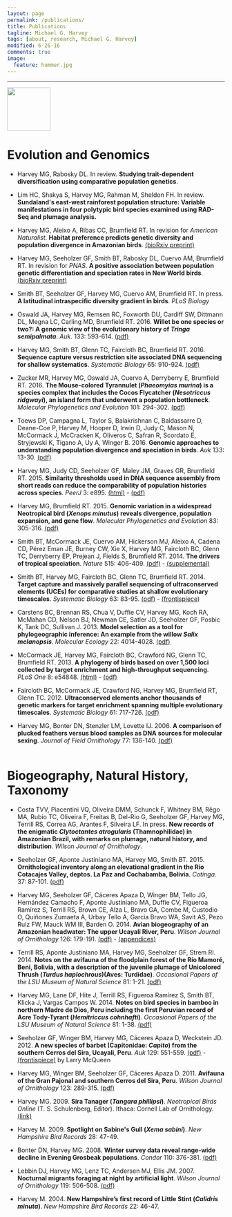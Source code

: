 ```yaml
---
layout: page
permalink: /publications/
title: Publications
tagline: Michael G. Harvey
tags: [about, research, Michael G. Harvey]
modified: 6-26-16
comments: true
image:
  feature: hummer.jpg
---
```


***

<a href="http://scholar.google.com/citations?hl=en&user=vV6SsisAAAAJ" target="_blank"><img src="http://mgharvey.github.io/images/scholar_logo_md_2011.gif" width="100" /></a>

# Evolution and Genomics

* Harvey MG, Rabosky DL. In review. **Studying trait-dependent diversification using comparative population genetics**. 

* Lim HC, Shakya S, Harvey MG, Rahman M, Sheldon FH. In review. **Sundaland's east-west rainforest population structure: Variable manifestations in four polytypic bird species examined using RAD-Seq and plumage analysis.** 

* Harvey MG, Aleixo A, Ribas CC, Brumfield RT. In revision for *American Naturalist*. **Habitat preference predicts genetic diversity and population divergence in Amazonian birds**. <a href="http://dx.doi.org/10.1101/085126" target="_blank">(bioRxiv preprint)</a>

* Harvey MG, Seeholzer GF, Smith BT, Rabosky DL, Cuervo AM, Brumfield RT. In revision for *PNAS*. **A positive association between population genetic differentiation and speciation rates in New World birds**. <a href="http://dx.doi.org/10.1101/085134" target="_blank">(bioRxiv preprint)</a>

* Smith BT, Seeholzer GF, Harvey MG, Cuervo AM, Brumfield RT. In press. **A latitudinal intraspecific diversity gradient in birds**. *PLoS Biology*

* Oswald JA, Harvey MG, Remsen RC, Foxworth DU, Cardiff SW, Dittmann DL, Megna LC, Carling MD, Brumfield RT. 2016. **Willet be one species or two?: A genomic view of the evolutionary history of *Tringa semipalmata***. *Auk*. 133: 593-614. <a href="http://mgharvey.github.io/docs/Oswaldetal2016.pdf" target="_blank">(pdf)</a>

* Harvey MG, Smith BT, Glenn TC, Faircloth BC, Brumfield RT. 2016. **Sequence capture versus restriction site associated DNA sequencing for shallow systematics**. *Systematic Biology* 65: 910-924. <a href="http://mgharvey.github.io/docs/Harveyetal2016.pdf" target="_blank">(pdf)</a>

* Zucker MR, Harvey MG, Oswald JA, Cuervo A, Derryberry E, Brumfield RT. 2016. **The Mouse-colored Tyrannulet (*Phaeomyias murina*) is a species complex that includes the Cocos Flycatcher (*Nesotriccus ridgwayi*), an island form that underwent a population bottleneck**. *Molecular Phylogenetics and Evolution* 101: 294-302. <a href="http://mgharvey.github.io/docs/Zuckeretal2016.pdf" target="_blank">(pdf)</a>

* Toews DP, Campagna L, Taylor S, Balakrishnan C, Baldassarre D, Deane-Coe P, Harvey M, Hooper D, Irwin D, Judy C, Mason N, McCormack J, McCracken K, Oliveros C, Safran R, Scordato E, Stryjewski K, Tigano A, Uy A, Winger B. 2016. **Genomic approaches to understanding population divergence and speciation in birds**. *Auk* 133: 13-30. <a href="http://mgharvey.github.io/docs/Toewsetal2016.pdf" target="_blank">(pdf)</a>

* Harvey MG, Judy CD, Seeholzer GF, Maley JM, Graves GR, Brumfield RT. 2015. **Similarity thresholds used in DNA sequence assembly from short reads can reduce the comparability of population histories across species**. *PeerJ* 3: e895. <a href="https://peerj.com/articles/895/" target="_blank">(html)</a> - <a href="https://peerj.com/articles/895.pdf" target="_blank">(pdf)</a>

* Harvey MG, Brumfield RT. 2015. **Genomic variation in a widespread Neotropical bird (*Xenops minutus*) reveals divergence, population expansion, and gene flow**. *Molecular Phylogenetics and Evolution* 83: 305-316. <a href="http://mgharvey.github.io/docs/HarveyBrumfield2014.pdf" target="_blank">(pdf)</a> 

* Smith BT, McCormack JE, Cuervo AM, Hickerson MJ, Aleixo A, Cadena CD, Pérez Eman JE, Burney CW, Xie X, Harvey MG, Faircloth BC, Glenn TC, Derryberry EP, Prejean J, Fields S, Brumfield RT. 2014. **The drivers of tropical speciation**. *Nature* 515: 406-409. <a href="http://mgharvey.github.io/docs/Smithetal2014b.pdf" target="_blank">(pdf)</a> - <a href="http://mgharvey.github.io/docs/Smithetal2014b_supplemental.pdf" target="_blank">(supplemental)</a>

* Smith BT, Harvey MG, Faircloth BC, Glenn TC, Brumfield RT. 2014. **Target capture and massively parallel sequencing of ultraconserved elements (UCEs) for comparative studies at shallow evolutionary timescales**. *Systematic Biology* 63: 83-95. <a href="http://mgharvey.github.io/docs/Smithetal2014.pdf" target="_blank">(pdf)</a> - <a href="http://mgharvey.github.io/docs/SysBio_cover.pdf" target="_blank">(frontispiece)</a>

* Carstens BC, Brennan RS, Chua V, Duffie CV, Harvey MG, Koch RA, McMahan CD, Nelson BJ, Newman CE, Satler JD, Seeholzer GF, Posbic K, Tank DC, Sullivan J. 2013. **Model selection as a tool for phylogeographic inference: An example from the willow *Salix melanopsis***. *Molecular Ecology* 22: 4014-4028. <a href="http://mgharvey.github.io/docs/Carstensetal2013.pdf" target="_blank">(pdf)</a>

* McCormack JE, Harvey MG, Faircloth BC, Crawford NG, Glenn TC, Brumfield RT. 2013. **A phylogeny of birds based on over 1,500 loci collected by target enrichment and high-throughput sequencing**. *PLoS One* 8: e54848. <a href="http://www.plosone.org/article/info%3Adoi%2F10.1371%2Fjournal.pone.0054848" target="_blank">(html)</a> - <a href="http://mgharvey.github.io/docs/McCormacketal2013.pdf" target="_blank">(pdf)</a>

* Faircloth BC, McCormack JE, Crawford NG, Harvey MG, Brumfield RT, Glenn TC. 2012. **Ultraconserved elements anchor thousands of genetic markers for target enrichment spanning multiple evolutionary timescales**. *Systematic Biology* 61: 717-726. <a href="http://mgharvey.github.io/docs/Fairclothetal2012.pdf" target="_blank">(pdf)</a>

* Harvey MG, Bonter DN, Stenzler LM, Lovette IJ. 2006. **A comparison of plucked feathers versus blood samples as DNA sources for molecular sexing**. *Journal of Field Ornithology* 77: 136-140. <a href="http://mgharvey.github.io/docs/Harveyetal2006.pdf" target="_blank">(pdf)</a>
<br><br>

# Biogeography, Natural History, Taxonomy 

* Costa TVV, Piacentini VQ, Oliveira DMM, Schunck F, Whitney BM, Rêgo MA, Rubio TC, Oliveira F, Freitas B, Del-Rio G, Seeholzer GF, Harvey MG, Terrill RS, Correa AG, Arantes F, Silveira LF. In press. **New records of the enigmatic *Clytoctantes atrogularis* (Thamnophilidae) in Amazonian Brazil, with remarks on plumage, natural history, and distribution**. *Wilson Journal of Ornithology*.

* Seeholzer GF, Aponte Justiniano MA, Harvey MG, Smith BT. 2015. **Ornithological inventory along an elevational gradient in the Río Cotacajes Valley, deptos. La Paz and Cochabamba, Bolivia**. *Cotinga*. 37: 87-101. <a href="http://mgharvey.github.io/docs/Seeholzeretal2015.pdf" target="_blank">(pdf)</a>

* Harvey MG, Seeholzer GF, Cáceres Apaza D, Winger BM, Tello JG, Hernández Camacho F, Aponte Justiniano MA, Duffie CV, Figueroa Ramírez S, Terrill RS, Brown CE, Alza L, Bravo GA, Combe M, Custodio O, Quiñones Zumaeta A, Urbay Tello A, Garcia Bravo WA, Savit AS, Pezo Ruiz FW, Mauck WM III, Barden O. 2014. **Avian biogeography of an Amazonian headwater: The upper Ucayali River, Peru**. *Wilson Journal of Ornithology* 126: 179-191. <a href="http://mgharvey.github.io/docs/Harveyetal2014b.pdf" target="_blank">(pdf)</a> - <a href="http://mgharvey.github.io/docs/13-135_appendices.docx" target="_blank">(appendices)</a>

* Terrill RS, Aponte Justiniano MA, Harvey MG, Seeholzer GF, Strem RI. 2014. **Notes on the avifauna of the floodplain forest of the Río Mamoré, Beni, Bolivia, with a description of the juvenile plumage of Unicolored Thrush (*Turdus haplochrous*)(Aves: Turdidae)**. *Occasional Papers of the LSU Museum of Natural Science* 81: 1-21. <a href="http://mgharvey.github.io/docs/Terrilletal2014.pdf" target="_blank">(pdf)</a>

* Harvey MG, Lane DF, Hite J, Terrill RS, Figueroa Ramírez S, Smith BT, Klicka J, Vargas Campos W. 2014. **Notes on bird species in bamboo in northern Madre de Dios, Peru including the first Peruvian record of Acre Tody-Tyrant (*Hemitriccus cohnhafti*)**. *Occasional Papers of the LSU Museum of Natural Science* 81: 1-38. <a href="http://mgharvey.github.io/docs/Harveyetal2014a.pdf" target="_blank">(pdf)</a>

* Seeholzer GF, Winger BM, Harvey MG, Cáceres Apaza D, Weckstein JD. 2012. **A new species of barbet (Capitonidae: *Capito*) from the southern Cerros del Sira, Ucayali, Peru**. *Auk* 129: 551-559. <a href="http://mgharvey.github.io/docs/Seeholzeretal2012.pdf" target="_blank">(pdf)</a> - <a href="http://mgharvey.github.io/docs/Auk129_cover.pdf" target="_blank">(frontispiece)</a> by Larry McQueen

* Harvey MG, Winger BM, Seeholzer GF, Cáceres Apaza D. 2011. **Avifauna of the Gran Pajonal and southern Cerros del Sira, Peru**. *Wilson Journal of Ornithology* 123: 289-315. <a href="http://mgharvey.github.io/docs/Harveyetal2011.pdf" target="_blank">(pdf)</a>

* Harvey MG. 2009. **Sira Tanager (*Tangara phillipsi*)**. *Neotropical Birds Online* (T. S. Schulenberg, Editor). Ithaca: Cornell Lab of Ornithology. <a href="http://neotropical.birds.cornell.edu/portal/species/overview?p_p_spp=606796" target="_blank">(link)</a>

* Harvey M. 2009. **Spotlight on Sabine's Gull (*Xema sabini*)**. *New Hampshire Bird Records* 28: 47-49.

* Bonter DN, Harvey MG. 2008. **Winter survey data reveal range-wide decline in Evening Grosbeak populations**. *Condor* 110: 376-381. <a href="http://mgharvey.github.io/docs/BonterHarvey2008.pdf" target="_blank">(pdf)</a>

* Lebbin DJ, Harvey MG, Lenz TC, Andersen MJ, Ellis JM. 2007. **Nocturnal migrants foraging at night by artificial light**. *Wilson Journal of Ornithology* 119: 506-508. <a href="http://mgharvey.github.io/docs/Lebbinetal2007.pdf" target="_blank">(pdf)</a>

* Harvey M. 2004. **New Hampshire’s first record of Little Stint (*Calidris minuta*)**. *New Hampshire Bird Records* 22: 46-47.